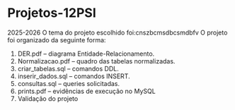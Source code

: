 # Projetos-12PSI
2025-2026
O tema do projeto escolhido foi:cnszbcmsdbcsmdbfv
O projeto foi organizado da seguinte forma:
1. DER.pdf – diagrama Entidade-Relacionamento.
2. Normalizacao.pdf – quadro das tabelas normalizadas.
3. criar_tabelas.sql – comandos DDL.
4. inserir_dados.sql – comandos INSERT.
5. consultas.sql – queries solicitadas.
6. prints.pdf – evidências de execução no MySQL
7. Validação do projeto
